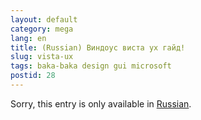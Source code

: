 ```yaml
---
layout: default
category: mega
lang: en
title: (Russian) Виндоус виста ух гайд!
slug: vista-ux
tags: baka-baka design gui microsoft 
postid: 28
---
```

<p>Sorry, this entry is only available in <a href="/mega/export/getposts.php">Russian</a>.</p>